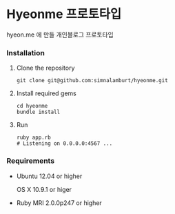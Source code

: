 Hyeonme 프로토타입
=====

hyeon.me 에 만들 개인블로그 프로토타입

### Installation

1.  Clone the repository

    ```
    git clone git@github.com:simnalamburt/hyeonme.git
    ```

2.  Install required gems

    ```
    cd hyeonme
    bundle install
    ```

3.  Run

    ```
    ruby app.rb
    # Listening on 0.0.0.0:4567 ...
    ```

### Requirements

* Ubuntu 12.04 or higher

  OS X 10.9.1 or higer

* Ruby MRI 2.0.0p247 or higher
